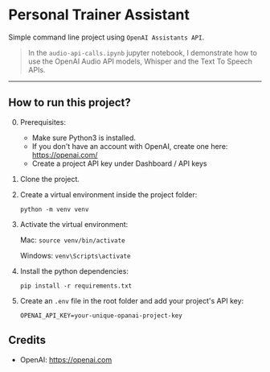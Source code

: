 # Personal Trainer Assistant

Simple command line project using `OpenAI Assistants API`.


> In the `audio-api-calls.ipynb` jupyter notebook, I demonstrate how to use the OpenAI Audio API models, Whisper and the Text To Speech APIs.



---

## How to run this project?

0. Prerequisites:

   - Make sure Python3 is installed.
   - If you don't have an account with OpenAI, create one here: https://openai.com/
   - Create a project API key under Dashboard / API keys

1. Clone the project.

2. Create a virtual environment inside the project folder:

   `python -m venv venv`

3. Activate the virtual environment:

   Mac: `source venv/bin/activate`

   Windows: `venv\Scripts\activate`

4. Install the python dependencies:

   `pip install -r requirements.txt`


5. Create an `.env` file in the root folder and add your project's API key:

   ```
   OPENAI_API_KEY=your-unique-opanai-project-key

   ```


## Credits


- OpenAI: https://openai.com
